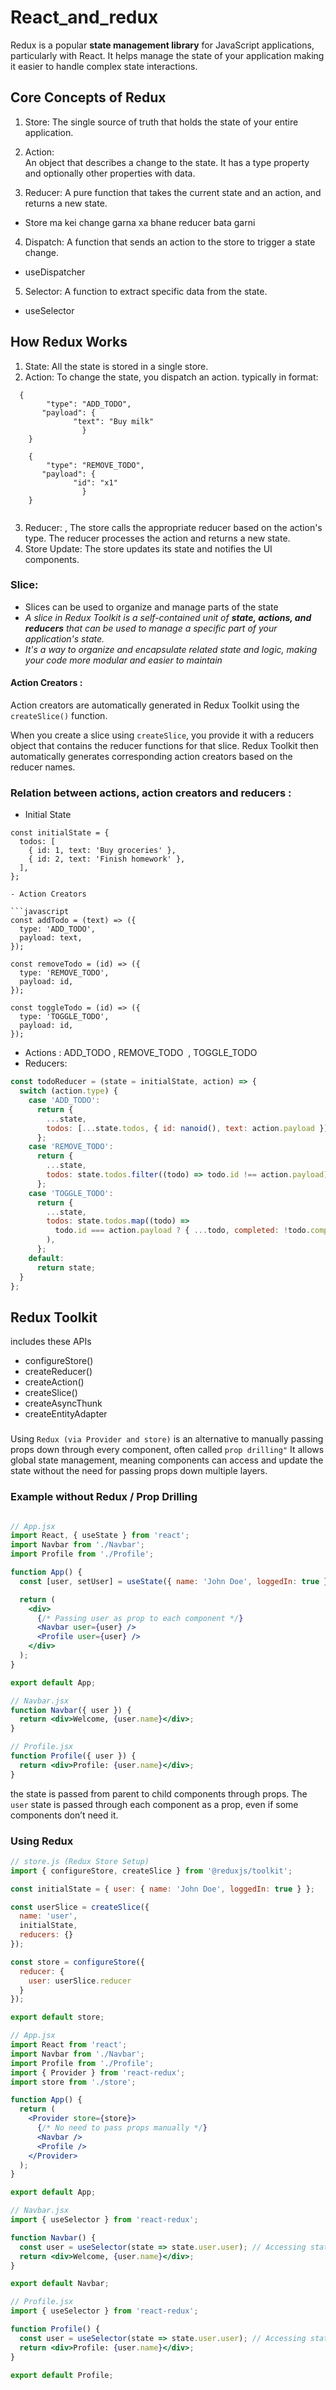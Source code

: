 # React_and_redux

Redux is a popular **state management library** for JavaScript applications, particularly with React. It helps manage the state of your application making it easier to handle complex state interactions. 

## Core Concepts of Redux

1. Store: 
 The single source of truth that holds the state of your entire application.

2. Action:  
 An object that describes a change to the state. It has a type property and optionally other properties with data.

3. Reducer: 
 A pure function that takes the current state and an action, and returns a new state.
 - Store ma kei change garna xa bhane reducer bata garni

4. Dispatch: 
 A function that sends an action to the store to trigger a state change.
 - useDispatcher

5. Selector: 
 A function to extract specific data from the state.
 - useSelector

## How Redux Works

1. State: All the state is stored in a single store.
2. Action: To change the state, you dispatch an action. typically in format:
```
  {
        "type": "ADD_TODO",
       "payload": {
              "text": "Buy milk"
                }
    }

    {
        "type": "REMOVE_TODO",
       "payload": {
              "id": "x1"
                }
    }


```
3. Reducer: ,  The store calls the appropriate reducer based on the action's type.
 The reducer processes the action and returns a new state.
4. Store Update: The store updates its state and notifies the UI components.

### Slice:
- Slices can be used to organize and manage parts of the state
- _A slice in Redux Toolkit is a self-contained unit of **state, actions, and reducers** that can be used to manage a specific part of your application's state._
-  _It's a way to organize and encapsulate related state and logic, making your code more modular and easier to maintain_

#### Action Creators :
Action creators are automatically generated in Redux Toolkit using the `createSlice()` function.   

When you create a slice using `createSlice`, you provide it with a reducers object that contains the reducer functions for that slice. Redux Toolkit then automatically generates corresponding action creators based on the reducer names.

### Relation between actions, action creators and reducers :
- Initial State
```
const initialState = {
  todos: [
    { id: 1, text: 'Buy groceries' },
    { id: 2, text: 'Finish homework' },
  ],
};

- Action Creators

```javascript
const addTodo = (text) => ({
  type: 'ADD_TODO',
  payload: text,
});

const removeTodo = (id) => ({
  type: 'REMOVE_TODO',
  payload: id,
});

const toggleTodo = (id) => ({
  type: 'TOGGLE_TODO',
  payload: id,
});
```

- Actions : ADD_TODO , REMOVE_TODO  , TOGGLE_TODO
- Reducers:

```javascript
const todoReducer = (state = initialState, action) => {
  switch (action.type) {
    case 'ADD_TODO':
      return {
        ...state,
        todos: [...state.todos, { id: nanoid(), text: action.payload }],
      };
    case 'REMOVE_TODO':
      return {
        ...state,
        todos: state.todos.filter((todo) => todo.id !== action.payload),
      };
    case 'TOGGLE_TODO':
      return {
        ...state,
        todos: state.todos.map((todo) =>
          todo.id === action.payload ? { ...todo, completed: !todo.completed } : todo
        ),
      };
    default:
      return state;
  }
};
```



## Redux Toolkit

includes these APIs

- configureStore() 
- createReducer()
- createAction()
- createSlice()
- createAsyncThunk
- createEntityAdapter

###

Using `Redux (via Provider and store)` is an alternative to manually passing props down through every component, often called `prop drilling"` It allows global state management, meaning components can access and update the state without the need for passing props down multiple layers.

### Example without Redux / Prop Drilling
```jsx

// App.jsx
import React, { useState } from 'react';
import Navbar from './Navbar';
import Profile from './Profile';

function App() {
  const [user, setUser] = useState({ name: 'John Doe', loggedIn: true });

  return (
    <div>
      {/* Passing user as prop to each component */}
      <Navbar user={user} />
      <Profile user={user} />
    </div>
  );
}

export default App;

// Navbar.jsx
function Navbar({ user }) {
  return <div>Welcome, {user.name}</div>;
}

// Profile.jsx
function Profile({ user }) {
  return <div>Profile: {user.name}</div>;
}

```
the state is passed from parent to child components through props.
The `user` state is passed through each component as a prop, even if some components don’t need it.

### Using Redux

```jsx
// store.js (Redux Store Setup)
import { configureStore, createSlice } from '@reduxjs/toolkit';

const initialState = { user: { name: 'John Doe', loggedIn: true } };

const userSlice = createSlice({
  name: 'user',
  initialState,
  reducers: {}
});

const store = configureStore({
  reducer: {
    user: userSlice.reducer
  }
});

export default store;

// App.jsx
import React from 'react';
import Navbar from './Navbar';
import Profile from './Profile';
import { Provider } from 'react-redux';
import store from './store';

function App() {
  return (
    <Provider store={store}>
      {/* No need to pass props manually */}
      <Navbar />
      <Profile />
    </Provider>
  );
}

export default App;

// Navbar.jsx
import { useSelector } from 'react-redux';

function Navbar() {
  const user = useSelector(state => state.user.user); // Accessing state from Redux store
  return <div>Welcome, {user.name}</div>;
}

export default Navbar;

// Profile.jsx
import { useSelector } from 'react-redux';

function Profile() {
  const user = useSelector(state => state.user.user); // Accessing state from Redux store
  return <div>Profile: {user.name}</div>;
}

export default Profile;

```